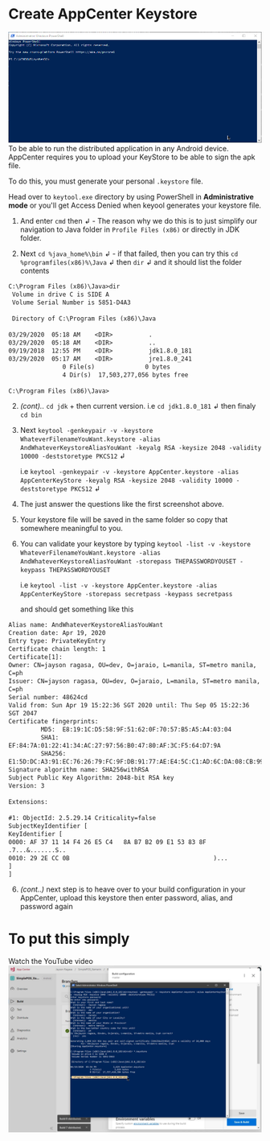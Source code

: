 # Create AppCenter Keystore

![](https://raw.githubusercontent.com/jaysonragasa/jaraimages/master/CreateAppCenterKeyStore/clearddvslookupmove_atios.gif)
To be able to run the distributed application in any Android device. AppCenter requires you to upload your KeyStore to be able to sign the apk file.

To do this, you must generate your personal `.keystore` file.

Head over to `keytool.exe` directory by using PowerShell in **Administrative mode** or you'll get Access Denied when keyool generates your keystore file.
    
1. And enter `cmd` then ↲ - The reason why we do this is to just simplify our navigation to Java folder in `Profile Files (x86)` or directly in JDK folder. 
  
2. Next `cd %java_home%\bin` ↲ - if that failed, then you can try this `cd %programfiles(x86)%\Java` ↲ then `dir` ↲ and it should list the folder contents  
  
```
C:\Program Files (x86)\Java>dir
 Volume in drive C is SIDE A
 Volume Serial Number is 5851-D4A3

 Directory of C:\Program Files (x86)\Java

03/29/2020  05:18 AM    <DIR>          .
03/29/2020  05:18 AM    <DIR>          ..
09/19/2018  12:55 PM    <DIR>          jdk1.8.0_181
03/29/2020  05:17 AM    <DIR>          jre1.8.0_241
               0 File(s)              0 bytes
               4 Dir(s)  17,503,277,056 bytes free

C:\Program Files (x86)\Java>
```  
  
2. _(cont).._ `cd jdk` + then current version. i.e `cd jdk1.8.0_181` ↲ then finaly `cd bin`  
    
3. Next `keytool -genkeypair -v -keystore WhateverFilenameYouWant.keystore -alias AndWhateverKeystoreAliasYouWant -keyalg RSA -keysize 2048 -validity 10000 -deststoretype PKCS12` ↲  
    
    i.e `keytool -genkeypair -v -keystore AppCenter.keystore -alias AppCenterKeyStore -keyalg RSA -keysize 2048 -validity 10000 -deststoretype PKCS12` ↲  
  
4. The just answer the questions like the first screenshot above.  
  
5. Your keystore file will be saved in the same folder so copy that somewhere meaningful to you.  
  
6. You can validate your keystore by typing `keytool -list -v -keystore WhateverFilenameYouWant.keystore -alias AndWhateverKeystoreAliasYouWant -storepass THEPASSWORDYOUSET -keypass THEPASSWORDYOUSET`  
  
    i.e `keytool -list -v -keystore AppCenter.keystore -alias AppCenterKeyStore -storepass secretpass -keypass secretpass`

    and should get something like this

```
Alias name: AndWhateverKeystoreAliasYouWant
Creation date: Apr 19, 2020
Entry type: PrivateKeyEntry
Certificate chain length: 1
Certificate[1]:
Owner: CN=jayson ragasa, OU=dev, O=jaraio, L=manila, ST=metro manila, C=ph
Issuer: CN=jayson ragasa, OU=dev, O=jaraio, L=manila, ST=metro manila, C=ph
Serial number: 48624cd
Valid from: Sun Apr 19 15:22:36 SGT 2020 until: Thu Sep 05 15:22:36 SGT 2047
Certificate fingerprints:
         MD5:  E8:19:1C:D5:58:9F:51:62:0F:70:57:B5:A5:A4:03:04
         SHA1: EF:84:7A:01:22:41:34:AC:27:97:56:B0:47:80:AF:3C:F5:64:D7:9A
         SHA256: E1:5D:DC:A3:91:EC:76:26:79:FC:9F:DB:91:77:AE:E4:5C:C1:AD:6C:DA:08:CB:99:77:D9:C8:33:D7:14:FD:22
Signature algorithm name: SHA256withRSA
Subject Public Key Algorithm: 2048-bit RSA key
Version: 3

Extensions:

#1: ObjectId: 2.5.29.14 Criticality=false
SubjectKeyIdentifier [
KeyIdentifier [
0000: AF 37 11 14 F4 26 E5 C4   8A B7 B2 09 E1 53 83 8F  .7...&.......S..
0010: 29 2E CC 0B                                        )...
]
]
```
6. _(cont..)_ next step is to heave over to your build configuration in your AppCenter, upload this keystore then enter password, alias, and password again

# To put this simply
Watch the YouTube video
[![YouTube](https://raw.githubusercontent.com/jaysonragasa/jaraimages/master/CreateAppCenterKeyStore/2020-04-19_1618.png)](https://youtu.be/cRJNeFqrvig)